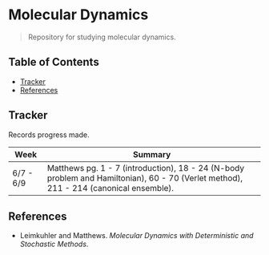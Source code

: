 # Molecular Dynamics

> Repository for studying molecular dynamics.

## Table of Contents
- [Tracker](#tracker)
- [References](#references)

## Tracker
Records progress made.

| Week | Summary |
| -- | -- |
| 6/7 - 6/9 | Matthews pg. 1 - 7 (introduction), 18 - 24 (N-body problem and Hamiltonian), 60 - 70 (Verlet method), 211 - 214 (canonical ensemble). |

## References
- Leimkuhler and Matthews. *Molecular Dynamics with Deterministic and Stochastic Methods*.
